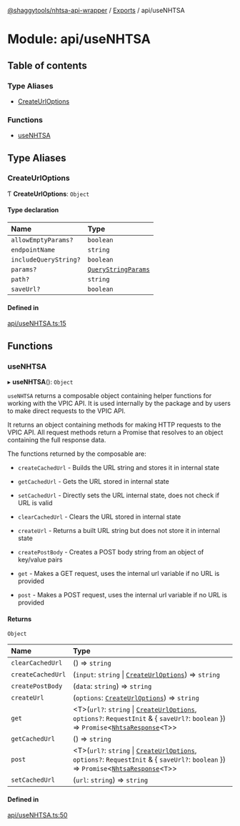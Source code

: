 [@shaggytools/nhtsa-api-wrapper](../index.md) / [Exports](../modules.md) / api/useNHTSA

# Module: api/useNHTSA

## Table of contents

### Type Aliases

- [CreateUrlOptions](api_useNHTSA.md#createurloptions)

### Functions

- [useNHTSA](api_useNHTSA.md#usenhtsa)

## Type Aliases

### CreateUrlOptions

Ƭ **CreateUrlOptions**: `Object`

#### Type declaration

| Name                  | Type                                                          |
| :-------------------- | :------------------------------------------------------------ |
| `allowEmptyParams?`   | `boolean`                                                     |
| `endpointName`        | `string`                                                      |
| `includeQueryString?` | `boolean`                                                     |
| `params?`             | [`QueryStringParams`](utils_queryString.md#querystringparams) |
| `path?`               | `string`                                                      |
| `saveUrl?`            | `boolean`                                                     |

#### Defined in

[api/useNHTSA.ts:15](https://github.com/ShaggyTech/nhtsa-api-wrapper/blob/main/packages/lib/src/api/useNHTSA.ts#L15)

## Functions

### useNHTSA

▸ **useNHTSA**(): `Object`

`useNHTSA` returns a composable object containing helper functions for working with the VPIC
API. It is used internally by the package and by users to make direct requests to the VPIC API.

It returns an object containing methods for making HTTP requests to the VPIC API. All
request methods return a Promise that resolves to an object containing the full response data.

The functions returned by the composable are:

- `createCachedUrl` - Builds the URL string and stores it in internal state

- `getCachedUrl` - Gets the URL stored in internal state

- `setCachedUrl` - Directly sets the URL internal state, does not check if URL is valid

- `clearCachedUrl` - Clears the URL stored in internal state

- `createUrl` - Returns a built URL string but does not store it in internal state

- `createPostBody` - Creates a POST body string from an object of key/value pairs

- `get` - Makes a GET request, uses the internal url variable if no URL is provided

- `post` - Makes a POST request, uses the internal url variable if no URL is provided

#### Returns

`Object`

| Name              | Type                                                                                                                                                                                                       |
| :---------------- | :--------------------------------------------------------------------------------------------------------------------------------------------------------------------------------------------------------- |
| `clearCachedUrl`  | () => `string`                                                                                                                                                                                             |
| `createCachedUrl` | (`input`: `string` \| [`CreateUrlOptions`](api_useNHTSA.md#createurloptions)) => `string`                                                                                                                  |
| `createPostBody`  | (`data`: `string`) => `string`                                                                                                                                                                             |
| `createUrl`       | (`options`: [`CreateUrlOptions`](api_useNHTSA.md#createurloptions)) => `string`                                                                                                                            |
| `get`             | <T\>(`url?`: `string` \| [`CreateUrlOptions`](api_useNHTSA.md#createurloptions), `options?`: `RequestInit` & { `saveUrl?`: `boolean` }) => `Promise`<[`NhtsaResponse`](api_types.md#nhtsaresponse)<`T`\>\> |
| `getCachedUrl`    | () => `string`                                                                                                                                                                                             |
| `post`            | <T\>(`url?`: `string` \| [`CreateUrlOptions`](api_useNHTSA.md#createurloptions), `options?`: `RequestInit` & { `saveUrl?`: `boolean` }) => `Promise`<[`NhtsaResponse`](api_types.md#nhtsaresponse)<`T`\>\> |
| `setCachedUrl`    | (`url`: `string`) => `string`                                                                                                                                                                              |

#### Defined in

[api/useNHTSA.ts:50](https://github.com/ShaggyTech/nhtsa-api-wrapper/blob/main/packages/lib/src/api/useNHTSA.ts#L50)

